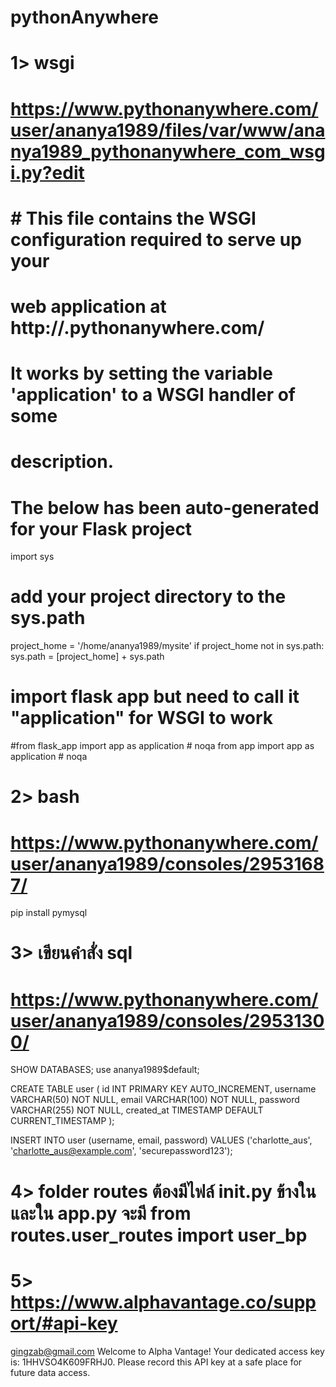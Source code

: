 # pythonAnywhere

# 1> wsgi 
# https://www.pythonanywhere.com/user/ananya1989/files/var/www/ananya1989_pythonanywhere_com_wsgi.py?edit
# # This file contains the WSGI configuration required to serve up your
# web application at http://<your-username>.pythonanywhere.com/
# It works by setting the variable 'application' to a WSGI handler of some
# description.
#
# The below has been auto-generated for your Flask project

import sys

# add your project directory to the sys.path
project_home = '/home/ananya1989/mysite'
if project_home not in sys.path:
    sys.path = [project_home] + sys.path

# import flask app but need to call it "application" for WSGI to work
#from flask_app import app as application  # noqa
from app import app as application  # noqa

# 2> bash
# https://www.pythonanywhere.com/user/ananya1989/consoles/29531687/ 
pip install pymysql

# 3> เขียนคำสั่ง sql
# https://www.pythonanywhere.com/user/ananya1989/consoles/29531300/
SHOW DATABASES;
use ananya1989$default;

CREATE TABLE user (
    id INT PRIMARY KEY AUTO_INCREMENT,
    username VARCHAR(50) NOT NULL,
    email VARCHAR(100) NOT NULL,
    password VARCHAR(255) NOT NULL,
    created_at TIMESTAMP DEFAULT CURRENT_TIMESTAMP
);

INSERT INTO user (username, email, password)
VALUES ('charlotte_aus', 'charlotte_aus@example.com', 'securepassword123');

# 4> folder routes ต้องมีไฟล์ __init__.py ข้างใน และใน app.py จะมี from routes.user_routes import user_bp

# 5> https://www.alphavantage.co/support/#api-key
gingzab@gmail.com
Welcome to Alpha Vantage! Your dedicated access key is: 1HHVSO4K609FRHJ0. Please record this API key at a safe place for future data access.


